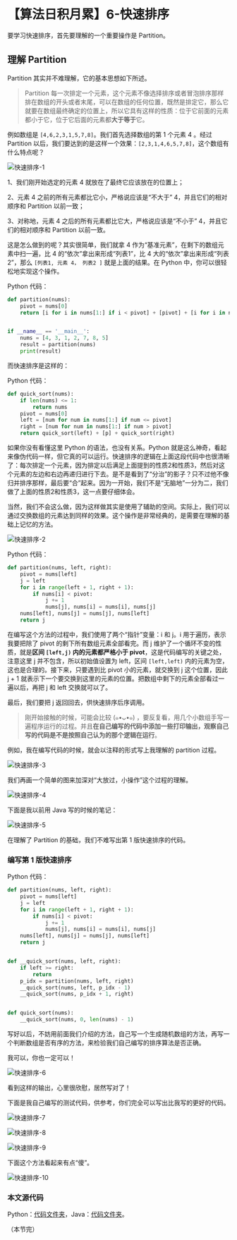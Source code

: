 # 【算法日积月累】6-快速排序

要学习快速排序，首先要理解的一个重要操作是 Partition。

## 理解 Partition

Partition 其实并不难理解，它的基本思想如下所述。

> Partition 每一次排定一个元素，这个元素不像选择排序或者冒泡排序那样排在数组的开头或者末尾，可以在数组的任何位置，既然是排定它，那么它就要在数组最终确定的位置上，所以它具有这样的性质：位于它前面的元素都小于它，位于它后面的元素都**大于等于**它。

例如数组是 `[4,6,2,3,1,5,7,8]`。我们首先选择数组的第 $1$ 个元素 $4$ 。经过 Partition 以后，我们要达到的是这样一个效果：`[2,3,1,4,6,5,7,8]`，这个数组有什么特点呢？

![快速排序-1](http://upload-images.jianshu.io/upload_images/414598-a7bdf7d13f06a49d.jpg?imageMogr2/auto-orient/strip%7CimageView2/2/w/1240)

1、我们刚开始选定的元素 $4$ 就放在了最终它应该放在的位置上；

2、元素 $4$ 之前的所有元素都比它小，严格说应该是“不大于” $4$，并且它们的相对顺序和 Partition 以前一致；

3、对称地，元素 $4$ 之后的所有元素都比它大，严格说应该是“不小于” $4$，并且它们的相对顺序和 Partition 以前一致。

这是怎么做到的呢？其实很简单，我们就拿 $4$ 作为“基准元素”，在剩下的数组元素中扫一遍，比 $4$ 的“依次”拿出来形成“列表1”，比 $4$ 大的“依次”拿出来形成“列表2”，那么 `[列表1, 元素 4， 列表2 ]` 就是上面的结果。在 Python 中，你可以很轻松地实现这个操作。

Python 代码：

```python
def partition(nums):
    pivot = nums[0]
    return [i for i in nums[1:] if i < pivot] + [pivot] + [i for i in nums[1:] if i >= pivot]


if __name__ == '__main__':
    nums = [4, 3, 1, 2, 7, 8, 5]
    result = partition(nums)
    print(result)
```

而快速排序是这样的：

Python 代码：

```python
def quick_sort(nums):
    if len(nums) <= 1:
        return nums
    pivot = nums[0]
    left = [num for num in nums[1:] if num <= pivot]
    right = [num for num in nums[1:] if num > pivot]
    return quick_sort(left) + [p] + quick_sort(right)
```

如果你没有看懂这里 Python 的语法，也没有关系。Python 就是这么神奇，看起来像伪代码一样，但它真的可以运行。快速排序的逻辑在上面这段代码中也很清晰了：每次排定一个元素，因为排定以后满足上面提到的性质2和性质3，然后对这个元素的左边和右边再递归进行下去。是不是看到了“分治”的影子？只不过他不像归并排序那样，最后要“合”起来。因为一开始，我们不是“无脑地”一分为二，我们做了上面的性质2和性质3，这一点要仔细体会。

当然，我们不会这么做，因为这样做其实是使用了辅助的空间。实际上，我们可以通过交换数组的元素达到同样的效果。这个操作是非常经典的，是需要在理解的基础上记忆的方法。

![快速排序-2](http://upload-images.jianshu.io/upload_images/414598-28b11e2d7b7e7c37.jpg?imageMogr2/auto-orient/strip%7CimageView2/2/w/1240)

Python 代码：

```python
def partition(nums, left, right):
    pivot = nums[left]
    j = left
    for i in range(left + 1, right + 1):
        if nums[i] < pivot:
            j += 1
            nums[j], nums[i] = nums[i], nums[j]
    nums[left], nums[j] = nums[j], nums[left]
    return j
```

在编写这个方法的过程中，我们使用了两个“指针”变量：i 和 j。i 用于遍历，表示我要把除了 pivot 的剩下所有数组元素全部看完。而 j 维护了一个循环不变的性质，就是**区间 `[left,j)` 内的元素都严格小于 pivot**，这是代码编写的关键之处，注意这里 j 并不包含，所以初始值设置为 left，区间 `[left,left)` 内的元素为空，这也是合理的。接下来，只要遇到比 pivot 小的元素，就交换到 j 这个位置，因此 j + 1 就表示下一个要交换到这里的元素的位置。把数组中剩下的元素全部看过一遍以后，再把 j 和 left 交换就可以了。

最后，我们要把 j 返回回去，供快速排序后序调用。

> 刚开始接触的时候，可能会比较 (๑•ᴗ•๑) ，要反复看，用几个小数组手写一遍程序运行的过程。并且**在自己编写的代码中添加一些打印输出，观察自己写的代码是不是按照自己认为的那个逻辑在运行**。

例如，我在编写代码的时候，就会以注释的形式写上我理解的 partition 过程。

![快速排序-3](http://upload-images.jianshu.io/upload_images/414598-cec5fd2b2beacf90.jpg?imageMogr2/auto-orient/strip%7CimageView2/2/w/500)

我们再画一个简单的图来加深对“大放过，小操作”这个过程的理解。

![快速排序-4](http://upload-images.jianshu.io/upload_images/414598-a4f6f8165659ec69.jpg?imageMogr2/auto-orient/strip%7CimageView2/2/w/500)

下面是我以前用 Java 写的时候的笔记：

![快速排序-5](http://upload-images.jianshu.io/upload_images/414598-9d6e365c51665be0.jpg?imageMogr2/auto-orient/strip%7CimageView2/2/w/1240)

在理解了 Partition 的基础，我们不难写出第 1 版快速排序的代码。

### 编写第 1 版快速排序

Python 代码：

```python
def partition(nums, left, right):
    pivot = nums[left]
    j = left
    for i in range(left + 1, right + 1):
        if nums[i] < pivot:
            j += 1
            nums[j], nums[i] = nums[i], nums[j]
    nums[left], nums[j] = nums[j], nums[left]
    return j


def __quick_sort(nums, left, right):
    if left >= right:
        return
    p_idx = partition(nums, left, right)
    __quick_sort(nums, left, p_idx - 1)
    __quick_sort(nums, p_idx + 1, right)


def quick_sort(nums):
    __quick_sort(nums, 0, len(nums) - 1)
```

写好以后，不妨用前面我们介绍的方法，自己写一个生成随机数组的方法，再写一个判断数组是否有序的方法，来检验我们自己编写的排序算法是否正确。

我可以，你也一定可以！

![快速排序-6](http://upload-images.jianshu.io/upload_images/414598-fc0cde0a732fac46.jpg?imageMogr2/auto-orient/strip%7CimageView2/2/w/1240)

看到这样的输出，心里很欣慰，居然写对了！

下面是我自己编写的测试代码，供参考，你们完全可以写出比我写的更好的代码。

![快速排序-7](http://upload-images.jianshu.io/upload_images/414598-47cf9c6738c7ae57.jpg?imageMogr2/auto-orient/strip%7CimageView2/2/w/1240)

![快速排序-8](http://upload-images.jianshu.io/upload_images/414598-789cdc1c6b3af5e9.jpg?imageMogr2/auto-orient/strip%7CimageView2/2/w/1240)

![快速排序-9](http://upload-images.jianshu.io/upload_images/414598-cea5715c04ecdbff.jpg?imageMogr2/auto-orient/strip%7CimageView2/2/w/1240)

下面这个方法看起来有点“傻”。

![快速排序-10](http://upload-images.jianshu.io/upload_images/414598-e1b6b6ac40e9555d.jpg?imageMogr2/auto-orient/strip%7CimageView2/2/w/1240)

### 本文源代码

Python：[代码文件夹](https://github.com/liweiwei1419/Algorithms-Learning-Python/tree/master/sort)，Java：[代码文件夹](https://github.com/liweiwei1419/Algorithms-Learning-Java/tree/master/04-Quick-Sort/src)。

（本节完）